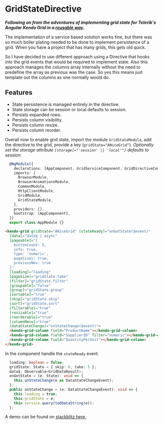 # GridStateDirective

**_Following on from the adventures of implementing grid state for Telerik's Angular Kendo Grid in a [reusable way](./README.md)._**

The implementation of a service based solution works fine, but there was so much boiler plating needed to be done to implement persistence of a grid.
When you have a project that has many grids, this gets old quick.

So I have decided to use different approach using a Directive that hooks into the grid events that would be required to implement state. Also this approach manages the columns array internally without the need to predefine the array as previous was the case. So yes this means just template out the columns as one normally would do.

## Features
* State persistence is managed entirely in the directive.
* State storage can be session or local defaults to session.
* Persists expanded rows.
* Persists column visibility.
* Persists column resize.
* Persists column reorder.


Overall now to enable grid state, import the module `GridStateModule`, add the directive to the grid, provide a key (`gridState="ANiceGrid"`). _Optionally set the storage attribute `[storage]="'session' || 'local'"]` defaults to session_:
``` typescript
  @NgModule({
    declarations: [AppComponent, GridServiceComponent, GridDirectiveComponent],
    imports: [
      BrowserModule,
      BrowserAnimationsModule,
      CommonModule,
      HttpClientModule,
      GridModule,
      GridStateModule,
    ],
    providers: [],
    bootstrap: [AppComponent],
  })
  export class AppModule {}
```

``` html
<kendo-grid gridState="ANiceGrid" (stateReady)="onGotState($event)"
  [data]="data$ | async"
  [pageable]="{
    buttonCount: 5,
    info: true,
    type: 'numeric',
    pageSizes: true,
    previousNex: true
  }"
  [loading]="loading"
  [pageSize]="gridState.take"
  [filter]="gridState.filter"
  [groupable]="false"
  [group]="gridState.group"
  [sortable]="true"
  [skip]="gridState.skip"
  [sort]="gridState.sort"
  [filterable]="true"
  [resizable]="true"
  [reorderable]="true"
  [columnMenu]="true"
  (dataStateChange)="onStateChange($event)">
  <kendo-grid-column field="ProductName"></kendo-grid-column>
  <kendo-grid-column field="SupplierID" filter="numeric"></kendo-grid-column>
  <kendo-grid-column field="QuantityPerUnit"></kendo-grid-column>
</kendo-grid>
```
In the component handle the `stateReady` event.

``` typescript
  loading: boolean = false;
  gridState: State = { skip: 0, take: 5 };
  data$: Observable<GridDataResult>;
  onGotState = (e: State): void => {
    this.onStateChange(e as DataStateChangeEvent);
  };
  public onStateChange = (e: DataStateChangeEvent): void => {
    this.loading = true;
    this.gridState = e;
    this.service.query(toODataString(e));
  };
```
A demo can be found on [stackblitz here.](https://stackblitz.com/edit/angular-kendo-grid-state-directive)
